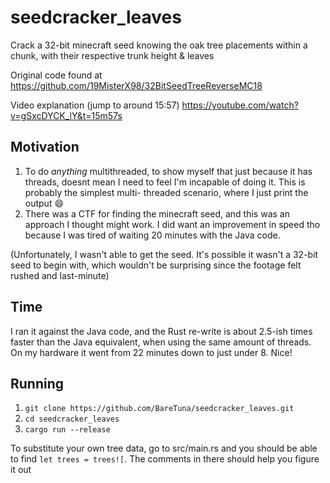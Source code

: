 # seedcracker_leaves

Crack a 32-bit minecraft seed knowing the oak tree placements
within a chunk, with their respective trunk height & leaves

Original code found at
https://github.com/19MisterX98/32BitSeedTreeReverseMC18

Video explanation (jump to around 15:57)
https://youtube.com/watch?v=gSxcDYCK_lY&t=15m57s

## Motivation

1. To do *anything* multithreaded, to show myself that
just because it has threads, doesnt mean I need to feel I'm
incapable of doing it. This is probably the simplest multi-
threaded scenario, where I just print the output 😄
2. There was a CTF for finding the minecraft seed, and this was
an approach I thought might work. I did want an improvement in
speed tho because I was tired of waiting 20 minutes with the Java
code.

(Unfortunately, I wasn't able to get the seed. It's possible
it wasn't a 32-bit seed to begin with, which wouldn't be surprising
since the footage felt rushed and last-minute)

## Time

I ran it against the Java code, and the Rust re-write is
about 2.5-ish times faster than the Java equivalent, when using
the same amount of threads. On my hardware it went from 22
minutes down to just under 8. Nice!

## Running

1. `git clone https://github.com/BareTuna/seedcracker_leaves.git`
2. `cd seedcracker_leaves`
3. `cargo run --release`

To substitute your own tree data, go to src/main.rs and you
should be able to find `let trees = trees![`. The comments in
there should help you figure it out
